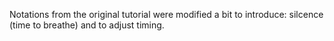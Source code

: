 Notations from the original tutorial were modified a bit to introduce: silcence (time to breathe) and to adjust timing.
